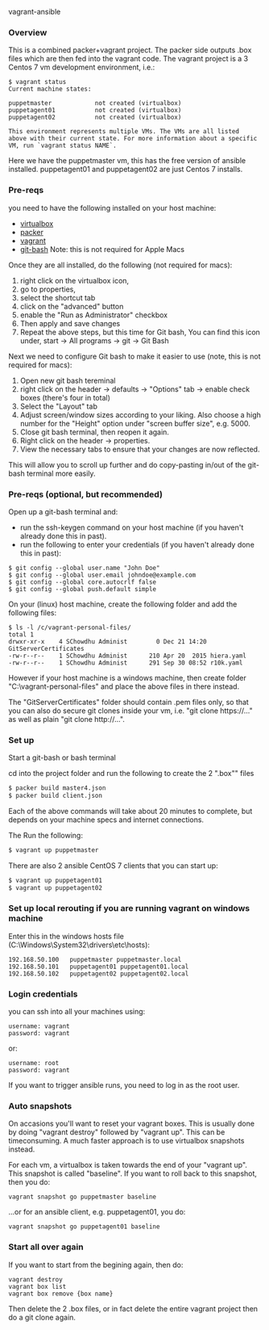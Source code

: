 vagrant-ansible

### Overview

This is a combined packer+vagrant project. The packer side outputs .box files which are then fed into the vagrant code. The vagrant project is a 3 Centos 7 vm development environment, i.e.:  

```
$ vagrant status
Current machine states:

puppetmaster            not created (virtualbox)
puppetagent01           not created (virtualbox)
puppetagent02           not created (virtualbox)

This environment represents multiple VMs. The VMs are all listed
above with their current state. For more information about a specific
VM, run `vagrant status NAME`.
```

Here we have the puppetmaster vm, this has the free version of ansible installed. puppetagent01 and puppetagent02 are just Centos 7 installs. 


### Pre-reqs

you need to have the following installed on your host machine:

* [virtualbox](https://www.virtualbox.org/)  
* [packer](https://www.packer.io/)
* [vagrant](https://www.vagrantup.com/)
* [git-bash](https://msysgit.github.io/)   Note: this is not required for Apple Macs

Once they are all installed, do the following (not required for macs):

1. right click on the virtualbox icon, 
2. go to properties, 
3. select the shortcut tab
4. click on the "advanced" button
5. enable the "Run as Administrator" checkbox
6. Then apply and save changes
7. Repeat the above steps, but this time for Git bash, You can find this icon under, start -> All programs -> git -> Git Bash 


Next we need to configure Git bash to make it easier to use (note, this is not required for macs):

1. Open new git bash tereminal
2. right click on the header -> defaults -> "Options" tab -> enable check boxes (there's four in total)
3. Select the "Layout" tab 
4. Adjust screen/window sizes according to your liking. Also choose a high number for the "Height" option under "screen buffer size", e.g. 5000. 
5. Close git bash terminal, then reopen it again. 
6. Right click on the header -> properties.
7. View the necessary tabs to ensure that your changes are now reflected.   

This will allow you to scroll up further and do copy-pasting in/out of the git-bash terminal more easily.  
 




### Pre-reqs (optional, but recommended)

Open up a git-bash terminal and: 

* run the ssh-keygen command on your host machine (if you haven't already done this in past). 
* run the following to enter your credentials (if you haven't already done this in past):

```
$ git config --global user.name "John Doe"
$ git config --global user.email johndoe@example.com
$ git config --global core.autocrlf false
$ git config --global push.default simple
```

On your (linux) host machine, create the following folder and add the following files:

```
$ ls -l /c/vagrant-personal-files/
total 1
drwxr-xr-x    4 SChowdhu Administ        0 Dec 21 14:20 GitServerCertificates
-rw-r--r--    1 SChowdhu Administ      210 Apr 20  2015 hiera.yaml
-rw-r--r--    1 SChowdhu Administ      291 Sep 30 08:52 r10k.yaml
```

However if your host machine is a windows machine, then create folder "C:\vagrant-personal-files" and place the above files in there instead. 

The "GitServerCertificates" folder should contain .pem files only, so that you can also do secure git clones inside your vm, i.e. "git clone https://..." as well as plain "git clone http://...". 



### Set up

Start a git-bash or bash terminal

cd into the project folder and run the following to create the 2 ".box"" files

```sh
$ packer build master4.json
$ packer build client.json
```
Each of the above commands will take about 20 minutes to complete, but depends on your machine specs and internet connections. 

The Run the following:

```sh
$ vagrant up puppetmaster
``` 

There are also 2 ansible CentOS 7 clients that you can start up:


```sh
$ vagrant up puppetagent01
$ vagrant up puppetagent02
``` 



### Set up local rerouting if you are running vagrant on windows machine

Enter this in the windows hosts file (C:\Windows\System32\drivers\etc\hosts):

```
192.168.50.100   puppetmaster puppetmaster.local
192.168.50.101   puppetagent01 puppetagent01.local
192.168.50.102   puppetagent02 puppetagent02.local
```

### Login credentials
you can ssh into all your machines using:

```
username: vagrant 
password: vagrant
```

or:

```
username: root 
password: vagrant
```

If you want to trigger ansible runs, you need to log in as the root user. 




### Auto snapshots

On accasions you'll want to reset your vagrant boxes. This is usually done by doing "vagrant destroy" followed by "vagrant up". This can be timeconsuming. A much faster approach is to use virtualbox snapshots instead. 


For each vm, a virtualbox is taken towards the end of your "vagrant up". This snapshot is called "baseline". If you want to roll back to this snapshot, then you do:

```
vagrant snapshot go puppetmaster baseline
```

...or for an ansible client, e.g. puppetagent01, you do:

```
vagrant snapshot go puppetagent01 baseline
```



### Start all over again
If you want to start from the begining again, then do:

```
vagrant destroy
vagrant box list
vagrant box remove {box name}
```

Then delete the 2 .box files, or in fact delete the entire vagrant project then do a git clone again.  

